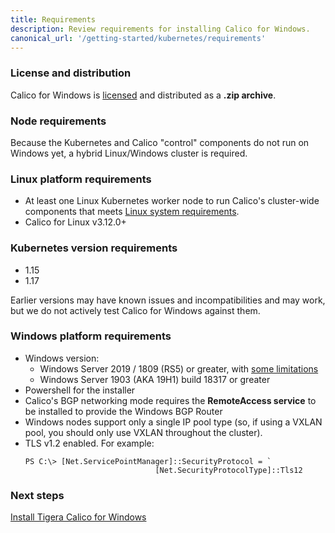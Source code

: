 ```yaml
---
title: Requirements
description: Review requirements for installing Calico for Windows.
canonical_url: '/getting-started/kubernetes/requirements'
---
```


### License and distribution 

Calico for Windows is [licensed]({{site.baseurl}}/getting-started/calico-enterprise) and distributed as a **.zip archive**.  

### Node requirements 

Because the Kubernetes and Calico "control" components do not run on Windows yet, a hybrid Linux/Windows cluster is required. 

### Linux platform requirements

- At least one Linux Kubernetes worker node to run Calico's cluster-wide components that meets [Linux system requirements]({{site.baseurl}}/getting-started/kubernetes/requirements). 
- Calico for Linux v3.12.0+

### Kubernetes version requirements 

- 1.15
- 1.17

Earlier versions may have known issues and incompatibilities and may work, but we do not actively test Calico for Windows against them.

### Windows platform requirements

- Windows version:
  - Windows Server 2019 / 1809 (RS5) or greater, with [some limitations](#determine-your-network-plugin)
  - Windows Server 1903 (AKA 19H1) build 18317 or greater
- Powershell for the installer
- Calico's BGP networking mode requires the **RemoteAccess service** to be installed to provide the Windows BGP Router
- Windows nodes support only a single IP pool type (so, if using a VXLAN pool, you should only use VXLAN throughout the cluster).
- TLS v1.2 enabled. For example:
  ```
  PS C:\> [Net.ServicePointManager]::SecurityProtocol = `
                               [Net.SecurityProtocolType]::Tls12
  ```

### Next steps

[Install Tigera Calico for Windows]()